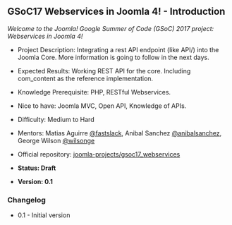## GSoC17 Webservices in Joomla 4! - Introduction

*Welcome to the Joomla! Google Summer of Code (GSoC) 2017 project: Webservices in Joomla 4!*

* Project Description: Integrating a rest API endpoint (like API/) into the Joomla Core. More information is going to follow in the next days.
* Expected Results: Working REST API for the core. Including com_content as the reference implementation.
* Knowledge Prerequisite: PHP, RESTful Webservices. 
* Nice to have: Joomla MVC, Open API, Knowledge of APIs.
* Difficulty: Medium to Hard
* Mentors: Matias Aguirre [@fastslack](https://github.com/fastslack), Anibal Sanchez [@anibalsanchez](https://github.com/anibalsanchez), George Wilson [@wilsonge](https://github.com/wilsonge)
* Official repository: [joomla-projects/gsoc17_webservices](https://github.com/joomla-projects/gsoc17_webservices)

* **Status: Draft**
* **Version: 0.1**

### Changelog

- 0.1 - Initial version

